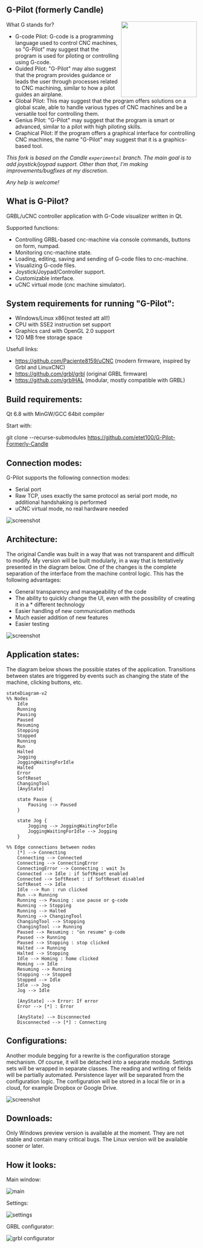 G-Pilot (formerly Candle)
-----------
<img src="screenshots/gpilot_big.jpg" width="200" height="200" align="right">
What G stands for?

- G-code Pilot: G-code is a programming language used to control CNC machines, so "G-Pilot" may suggest that the program is used for piloting or controlling using G-code.
- Guided Pilot: "G-Pilot" may also suggest that the program provides guidance or leads the user through processes related to CNC machining, similar to how a pilot guides an airplane.
- Global Pilot: This may suggest that the program offers solutions on a global scale, able to handle various types of CNC machines and be a versatile tool for controlling them.
- Genius Pilot: "G-Pilot" may suggest that the program is smart or advanced, similar to a pilot with high piloting skills.
- Graphical Pilot: If the program offers a graphical interface for controlling CNC machines, the name "G-Pilot" may suggest that it is a graphics-based tool.

*This fork is based on the Candle `experimental` branch. The main goal is to add joystick/joypad support. Other than that, I'm making improvements/bugfixes at my discretion.*

*Any help is welcome!*

What is G-Pilot?
-----------

GRBL/uCNC controller application with G-Code visualizer written in Qt.

Supported functions:
* Controlling GRBL-based cnc-machine via console commands, buttons on form, numpad.
* Monitoring cnc-machine state.
* Loading, editing, saving and sending of G-code files to cnc-machine.
* Visualizing G-code files.
* Joystick/Joypad/Controller support.
* Customizable interface.
* uCNC virtual mode (cnc machine simulator).

System requirements for running "G-Pilot":
-------------------
* Windows/Linux x86(not tested att all!)
* CPU with SSE2 instruction set support
* Graphics card with OpenGL 2.0 support
* 120 MB free storage space

Usefull links:

* https://github.com/Paciente8159/uCNC (modern firmware, inspired by Grbl and LinuxCNC)
* https://github.com/grbl/grbl (original GRBL firmware)
* https://github.com/grblHAL (modular, mostly compatible with GRBL)

Build requirements:
-------------------
Qt 6.8 with MinGW/GCC 64bit compiler

Start with:

git clone --recurse-submodules https://github.com/etet100/G-Pilot-Formerly-Candle

Connection modes:
-----------------

G-Pilot supports the following connection modes:
* Serial port
* Raw TCP, uses exactly the same protocol as serial port mode, no additional handshaking is performed
* uCNC virtual mode, no real hardware needed

![screenshot](/screenshots/screenshot_connection_modes.png)

Architecture:
-------------

The original Candle was built in a way that was not transparent and difficult to modify. My version will be built modularly, in a way that is tentatively presented in the diagram below. One of the changes is the complete separation of the interface from the machine control logic. This has the following advantages:

* General transparency and manageability of the code
* The ability to quickly change the UI, even with the possibility of creating it in a * different technology
* Easier handling of new communication methods
* Much easier addition of new features
* Easier testing

![screenshot](/screenshots/arch1.png)

Application states:
-------------------

The diagram below shows the possible states of the application. Transitions between states are triggered by events such as changing the state of the machine, clicking buttons, etc.

```mermaid
stateDiagram-v2
%% Nodes
    Idle
    Running
    Pausing
    Paused
    Resuming
    Stopping
    Stopped
    Running
    Run
    Halted
    Jogging
    JoggingWaitingForIdle
    Halted
    Error
    SoftReset
    ChangingTool
    [AnyState]

    state Pause {
        Pausing --> Paused
    }

    state Jog {
        Jogging --> JoggingWaitingForIdle
        JoggingWaitingForIdle --> Jogging
    }

%% Edge connections between nodes
    [*] --> Connecting
    Connecting --> Connected
    Connecting --> ConnectingError
    ConnectingError --> Connecting : wait 3s
    Connected --> Idle : if SoftReset enabled
    Connected --> SoftReset : if SoftReset disabled
    SoftReset --> Idle
    Idle --> Run : run clicked
    Run --> Running
    Running --> Pausing : use pause or g-code
    Running --> Stopping
    Running --> Halted
    Running --> ChangingTool
    ChangingTool --> Stopping
    ChangingTool --> Running
    Paused --> Resuming : "on resume" g-code
    Paused --> Running
    Paused --> Stopping : stop clicked
    Halted --> Running
    Halted --> Stopping
    Idle --> Homing : home clicked
    Homing --> Idle
    Resuming --> Running
    Stopping --> Stopped
    Stopped --> Idle
    Idle --> Jog
    Jog --> Idle

    [AnyState] --> Error: If error
    Error --> [*] : Error

    [AnyState] --> Disconnected
    Disconnected --> [*] : Connecting
```

Configurations:
---------------

Another module begging for a rewrite is the configuration storage mechanism. Of course, it will be detached into a separate module. Settings sets will be wrapped in separate classes. The reading and writing of fields will be partially automated. Persistence layer will be separated from the configuration logic. The configuration will be stored in a local file or in a cloud, for example Dropbox or Google Drive.

![screenshot](/screenshots/arch2.png)

Downloads:
----------
Only Windows preview version is available at the moment. They are not stable and contain many critical bugs. The Linux version will be available sooner or later.

How it looks:
-------------

Main window:

![main](/screenshots/screenshot_main.png)

Settings:

![settings](/screenshots/screenshot_settings.png)

GRBL configurator:

![grbl configurator](/screenshots/screenshot_grbl_configurator.png)
